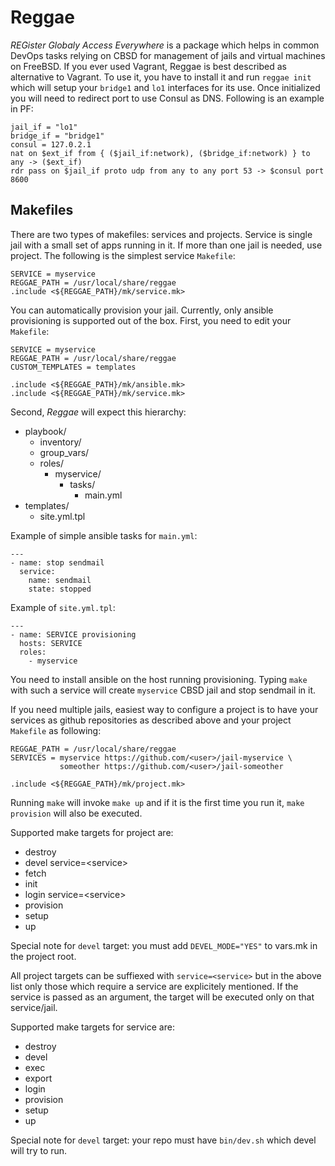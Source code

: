 # Reggae
*REGister Globaly Access Everywhere* is a package which helps in common DevOps tasks relying on CBSD for management of jails and virtual machines on FreeBSD. If you ever used Vagrant, Reggae is best described as alternative to Vagrant. To use it, you have to install it and run `reggae init` which will setup your `bridge1` and `lo1` interfaces for its use. Once initialized you will need to redirect port to use Consul as DNS. Following is an example in PF:

```
jail_if = "lo1"
bridge_if = "bridge1"
consul = 127.0.2.1
nat on $ext_if from { ($jail_if:network), ($bridge_if:network) } to any -> ($ext_if)
rdr pass on $jail_if proto udp from any to any port 53 -> $consul port 8600
```

## Makefiles
There are two types of makefiles: services and projects. Service is single jail with a small set of apps running in it. If more than one jail is needed, use project. The following is the simplest service `Makefile`:

```
SERVICE = myservice
REGGAE_PATH = /usr/local/share/reggae
.include <${REGGAE_PATH}/mk/service.mk>
```

You can automatically provision your jail. Currently, only ansible provisioning is supported out of the box. First, you need to edit your `Makefile`:

```
SERVICE = myservice
REGGAE_PATH = /usr/local/share/reggae
CUSTOM_TEMPLATES = templates

.include <${REGGAE_PATH}/mk/ansible.mk>
.include <${REGGAE_PATH}/mk/service.mk>
```

Second, *Reggae* will expect this hierarchy:

- playbook/
  - inventory/
  - group_vars/
  - roles/
    - myservice/
      - tasks/
        - main.yml
- templates/
  - site.yml.tpl

Example of simple ansible tasks for `main.yml`:
```
---
- name: stop sendmail
  service:
    name: sendmail
    state: stopped
```

Example of `site.yml.tpl`:
```
---
- name: SERVICE provisioning
  hosts: SERVICE
  roles:
    - myservice
```

You need to install ansible on the host running provisioning. Typing `make` with such a service will create `myservice` CBSD jail and stop sendmail in it.

If you need multiple jails, easiest way to configure a project is to have your services as github repositories as described above and your project `Makefile` as following:
```
REGGAE_PATH = /usr/local/share/reggae
SERVICES = myservice https://github.com/<user>/jail-myservice \
           someother https://github.com/<user>/jail-someother

.include <${REGGAE_PATH}/mk/project.mk>
```
Running `make` will invoke `make up` and if it is the first time you run it, `make provision` will also be executed.

Supported make targets for project are:
* destroy
* devel service=\<service>
* fetch
* init
* login service=\<service>
* provision
* setup
* up

Special note for `devel` target: you must add `DEVEL_MODE="YES"` to vars.mk in the project root.

All project targets can be suffiexed with `service=<service>` but in the above list only those which require a service are explicitely mentioned. If the service is passed as an argument, the target will be executed only on that service/jail.

Supported make targets for service are:
* destroy
* devel
* exec
* export
* login
* provision
* setup
* up

Special note for `devel` target: your repo must have `bin/dev.sh` which devel will try to run.
